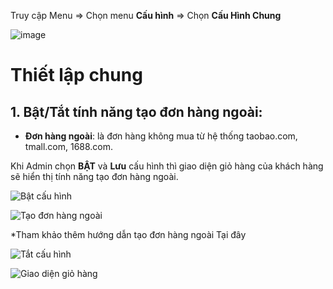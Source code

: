 
Truy cập Menu => Chọn menu **Cấu hình** => Chọn **Cấu Hình Chung**

![image](https://user-images.githubusercontent.com/73226975/132312213-9ada8b75-1c7c-435b-9d63-b62d5f6b8715.png)


# Thiết lập chung
## 1. Bật/Tắt tính năng tạo đơn hàng ngoài:
- **Đơn hàng ngoài**: là đơn hàng không mua từ hệ thống taobao.com, tmall.com, 1688.com.

Khi Admin chọn **BẬT** và **Lưu** cấu hình thì giao diện giỏ hàng của khách hàng sẽ hiển thị tính năng tạo đơn hàng ngoài.

![Bật cấu hình](https://user-images.githubusercontent.com/73226975/132317395-e98d7f54-d400-454e-a2d9-f141fa3aa7f8.png)

![Tạo đơn hàng ngoài](https://user-images.githubusercontent.com/73226975/132317625-b6ebd4be-5324-4d5f-9895-e8acd8263a64.png)

*Tham khảo thêm hướng dẫn tạo đơn hàng ngoài Tại đây


![Tắt cấu hình](https://user-images.githubusercontent.com/73226975/132318327-7e60ef75-852d-487c-8e9c-55f5d4e1ba8d.png)

![Giao diện giỏ hàng](https://user-images.githubusercontent.com/73226975/132318982-102e8176-067e-4511-bb14-1fe29b891ead.png)


